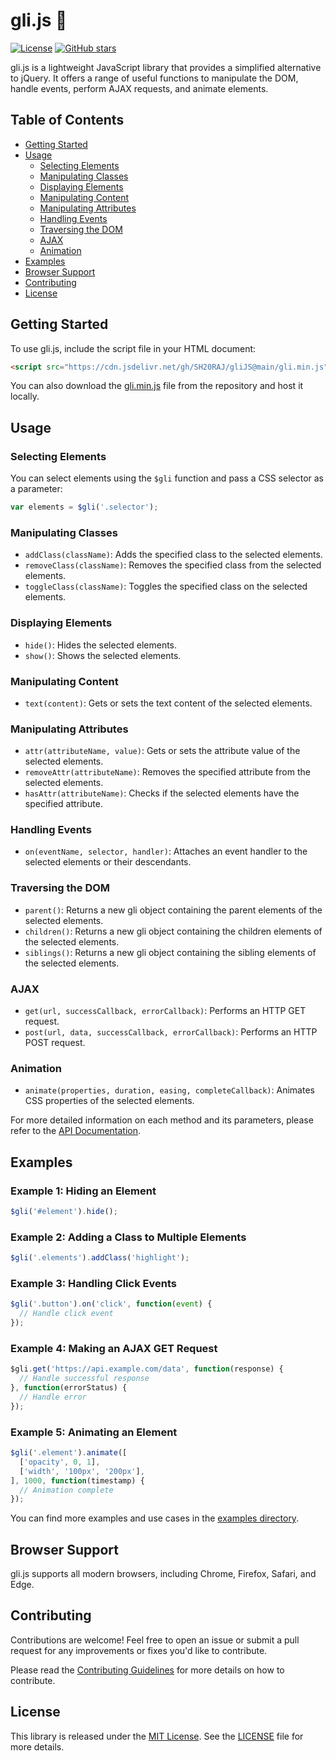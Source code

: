 # gli.js 🚀

[![License](https://img.shields.io/badge/license-MIT-blue.svg)](https://github.com/SH20RAJ/gliJS/blob/main/LICENSE)
[![GitHub stars](https://img.shields.io/github/stars/SH20RAJ/gliJS.svg)](https://github.com/SH20RAJ/gliJS/stargazers)

gli.js is a lightweight JavaScript library that provides a simplified alternative to jQuery. It offers a range of useful functions to manipulate the DOM, handle events, perform AJAX requests, and animate elements.

## Table of Contents

- [Getting Started](#getting-started)
- [Usage](#usage)
  - [Selecting Elements](#selecting-elements)
  - [Manipulating Classes](#manipulating-classes)
  - [Displaying Elements](#displaying-elements)
  - [Manipulating Content](#manipulating-content)
  - [Manipulating Attributes](#manipulating-attributes)
  - [Handling Events](#handling-events)
  - [Traversing the DOM](#traversing-the-dom)
  - [AJAX](#ajax)
  - [Animation](#animation)
- [Examples](#examples)
- [Browser Support](#browser-support)
- [Contributing](#contributing)
- [License](#license)

## Getting Started

To use gli.js, include the script file in your HTML document:

```html
<script src="https://cdn.jsdelivr.net/gh/SH20RAJ/gliJS@main/gli.min.js"></script>
```

You can also download the [gli.min.js](https://github.com/SH20RAJ/gliJS/blob/main/gli.min.js) file from the repository and host it locally.

## Usage

### Selecting Elements

You can select elements using the `$gli` function and pass a CSS selector as a parameter:

```javascript
var elements = $gli('.selector');
```

### Manipulating Classes

- `addClass(className)`: Adds the specified class to the selected elements.
- `removeClass(className)`: Removes the specified class from the selected elements.
- `toggleClass(className)`: Toggles the specified class on the selected elements.

### Displaying Elements

- `hide()`: Hides the selected elements.
- `show()`: Shows the selected elements.

### Manipulating Content

- `text(content)`: Gets or sets the text content of the selected elements.

### Manipulating Attributes

- `attr(attributeName, value)`: Gets or sets the attribute value of the selected elements.
- `removeAttr(attributeName)`: Removes the specified attribute from the selected elements.
- `hasAttr(attributeName)`: Checks if the selected elements have the specified attribute.

### Handling Events

- `on(eventName, selector, handler)`: Attaches an event handler to the selected elements or their descendants.

### Traversing the DOM

- `parent()`: Returns a new gli object containing the parent elements of the selected elements.
- `children()`: Returns a new gli object containing the children elements of the selected elements.
- `siblings()`: Returns a new gli object containing the sibling elements of the selected elements.

### AJAX

- `get(url, successCallback, errorCallback)`: Performs an HTTP GET request.
- `post(url, data, successCallback, errorCallback)`: Performs an HTTP POST request.

### Animation

- `animate(properties, duration, easing, completeCallback)`: Animates CSS properties of the selected elements.

For more detailed information on each method and its parameters, please refer to the [API Documentation](API.md).

## Examples

### Example 1: Hiding an Element

```javascript
$gli('#element').hide();
```

### Example 2: Adding a Class to Multiple Elements

```javascript
$gli('.elements').addClass('highlight');
```

### Example 3: Handling Click Events

```javascript
$gli('.button').on('click', function(event) {
  // Handle click event
});
```

### Example 4: Making an AJAX GET Request

```javascript
$gli.get('https://api.example.com/data', function(response) {
  // Handle successful response
}, function(errorStatus) {
  // Handle error
});
```

### Example 5: Animating an Element

```javascript
$gli('.element').animate([
  ['opacity', 0, 1],
  ['width', '100px', '200px'],
], 1000, function(timestamp) {
  // Animation complete
});
```

You can find more examples and use cases in the [examples directory](https://github.com/SH20RAJ/gliJS/tree/main/examples).

## Browser Support

gli.js supports all modern browsers, including Chrome, Firefox, Safari, and Edge.

## Contributing

Contributions are welcome! Feel free to open an issue or submit a pull request for any improvements or fixes you'd like to contribute.

Please read the [Contributing Guidelines](CONTRIBUTING.md) for more details on how to contribute.

## License

This library is released under the [MIT License](LICENSE). See the [LICENSE](LICENSE) file for more details.

